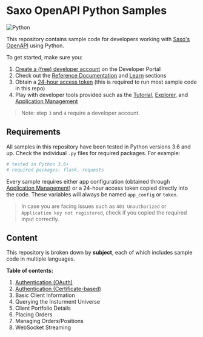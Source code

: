 # Saxo OpenAPI Python Samples

![Python](https://img.shields.io/badge/language-Python%203.6%2B-blue)

This repository contains sample code for developers working with [Saxo's OpenAPI](https://www.home.saxo/platforms/api) using Python.

To get started, make sure you:

1. [Create a (free) developer account](https://www.developer.saxo/accounts/sim/signup) on the Developer Portal
2. Check out the [Reference Documentation](https://www.developer.saxo/openapi/referencedocs) and [Learn](https://www.developer.saxo/openapi/learn) sections
3. Obtain a [24-hour access token](https://www.developer.saxo/openapi/token/current) (this is required to run most sample code in this repo)
4. Play with developer tools provided such as the [Tutorial](https://www.developer.saxo/openapi/tutorial), [Explorer](https://www.developer.saxo/openapi/explorer), and [Application Management](https://www.developer.saxo/openapi/appmanagement)

> Note: step `3` and `4` require a developer account.

## Requirements

All samples in this repository have been tested in Python versions 3.6 and up. Check the individual `.py` files for required packages. For example:

```Python
# tested in Python 3.6+
# required packages: flask, requests
```

Every sample requires either app configuration (obtained through [Application Management](https://www.developer.saxo/openapi/appmanagement)) or a 24-hour access token copied directly into the code. These variables will always be named `app_config` or `token`.

> In case you are facing issues such as `401 Unauthorized` or `Application key not registered`, check if you copied the required input correctly.

## Content

This repository is broken down by **subject**, each of which includes sample code in multiple languages.

**Table of contents:**

1. [Authentication (OAuth)](/authentication/oauth)
2. [Authentication (Certificate-based)](/authentication/cba)
3. Basic Client Information
3. Querying the Insturment Universe
4. Client Portfolio Details
5. Placing Orders
6. Managing Orders/Positions
7. WebSocket Streaming

